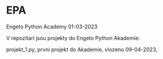# EPA
Engeto Python Academy 01-03-2023

V repozitari jsou projekty do Engeto Python Akademie:

projekt_1.py, 
prvni projekt do Akademie,
vlozeno 09-04-2023,
